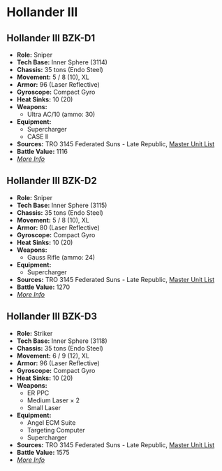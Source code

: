 # Hollander III
## Hollander III BZK-D1
- **Role:** Sniper
- **Tech Base:** Inner Sphere (3114)
- **Chassis:** 35 tons (Endo Steel)
- **Movement:** 5 / 8 (10), XL
- **Armor:** 96 (Laser Reflective)
- **Gyroscope:** Compact Gyro
- **Heat Sinks:** 10 (20)
- **Weapons:**
  - Ultra AC/10 (ammo: 30)
- **Equipment:**
  - Supercharger
  - CASE II
- **Sources:** TRO 3145 Federated Suns - Late Republic, [Master Unit List](http://masterunitlist.info/Unit/Details/6333/hollander-iii-bzk-d1)
- **Battle Value:** 1116
- [*More Info*](hollander_iii/hollander_iii_bzk-d1.md)

## Hollander III BZK-D2
- **Role:** Sniper
- **Tech Base:** Inner Sphere (3115)
- **Chassis:** 35 tons (Endo Steel)
- **Movement:** 5 / 8 (10), XL
- **Armor:** 80 (Laser Reflective)
- **Gyroscope:** Compact Gyro
- **Heat Sinks:** 10 (20)
- **Weapons:**
  - Gauss Rifle (ammo: 24)
- **Equipment:**
  - Supercharger
- **Sources:** TRO 3145 Federated Suns - Late Republic, [Master Unit List](http://masterunitlist.info/Unit/Details/6334/hollander-iii-bzk-d2)
- **Battle Value:** 1270
- [*More Info*](hollander_iii/hollander_iii_bzk-d2.md)

## Hollander III BZK-D3
- **Role:** Striker
- **Tech Base:** Inner Sphere (3118)
- **Chassis:** 35 tons (Endo Steel)
- **Movement:** 6 / 9 (12), XL
- **Armor:** 96 (Laser Reflective)
- **Gyroscope:** Compact Gyro
- **Heat Sinks:** 10 (20)
- **Weapons:**
  - ER PPC
  - Medium Laser × 2
  - Small Laser
- **Equipment:**
  - Angel ECM Suite
  - Targeting Computer
  - Supercharger
- **Sources:** TRO 3145 Federated Suns - Late Republic, [Master Unit List](http://masterunitlist.info/Unit/Details/6335/hollander-iii-bzk-d3)
- **Battle Value:** 1575
- [*More Info*](hollander_iii/hollander_iii_bzk-d3.md)

